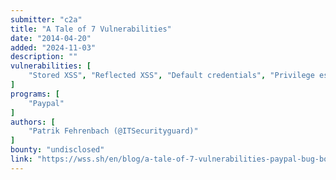 ```yaml
---
submitter: "c2a"
title: "A Tale of 7 Vulnerabilities"
date: "2014-04-20"
added: "2024-11-03"
description: ""
vulnerabilities: [
    "Stored XSS", "Reflected XSS", "Default credentials", "Privilege escalation"
]
programs: [
    "Paypal"
]
authors: [
    "Patrik Fehrenbach (@ITSecurityguard)"
]
bounty: "undisclosed"
link: "https://wss.sh/en/blog/a-tale-of-7-vulnerabilities-paypal-bug-bounty/"
---
```




